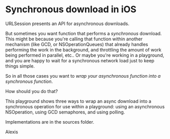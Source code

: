 # Synchronous download in iOS

URLSession presents an API for asynchronous downloads.

But sometimes you want function that performs a *synchronous* download. This might be because you're calling that function within another mechanism (like GCD, or NSOperationQueues) that already handles performing the work in the background, and throttling the amount of work being performed in parallel, etc.. Or maybe you're working in a playground, and you are happy to wait for a synchronous network load just to keep things simple.

So in all those cases you want to _wrap your asynchronous function into a synchronous function_.

How should you do that?

This playground shows three ways to wrap an async download into a synchronous operation for use within a playground: using an asynchronous NSOperation, using GCD semaphores, and using polling. 

Implementations are in the sources folder.

Alexis
